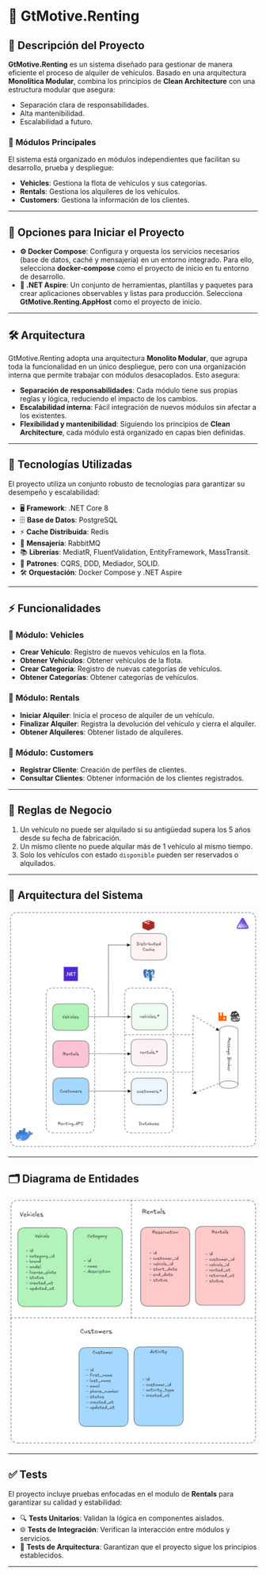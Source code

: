 ﻿# 🚗 **GtMotive.Renting**

## 📖 **Descripción del Proyecto**
**GtMotive.Renting** es un sistema diseñado para gestionar de manera eficiente el proceso de alquiler de vehículos. Basado en una arquitectura **Monolítica Modular**, combina los principios de **Clean Architecture** con una estructura modular que asegura:
- Separación clara de responsabilidades.
- Alta mantenibilidad.
- Escalabilidad a futuro.

### 🔑 **Módulos Principales**
El sistema está organizado en módulos independientes que facilitan su desarrollo, prueba y despliegue:
- **Vehicles**: Gestiona la flota de vehículos y sus categorías.
- **Rentals**: Gestiona los alquileres de los vehículos.
- **Customers**: Gestiona la información de los clientes.

---

## 🚀 **Opciones para Iniciar el Proyecto**

- **⚙️ Docker Compose**: Configura y orquesta los servicios necesarios (base de datos, caché y mensajería) en un entorno integrado. Para ello, selecciona **docker-compose** como el proyecto de inicio en tu entorno de desarrollo.
- **🌟 .NET Aspire**: Un conjunto de herramientas, plantillas y paquetes para crear aplicaciones observables y listas para producción. Selecciona **GtMotive.Renting.AppHost** como el proyecto de inicio.

---

## 🛠️ **Arquitectura**
GtMotive.Renting adopta una arquitectura **Monolito Modular**, que agrupa toda la funcionalidad en un único despliegue, pero con una organización interna que permite trabajar con módulos desacoplados. Esto asegura:
- **Separación de responsabilidades**: Cada módulo tiene sus propias reglas y lógica, reduciendo el impacto de los cambios.
- **Escalabilidad interna**: Fácil integración de nuevos módulos sin afectar a los existentes.
- **Flexibilidad y mantenibilidad**: Siguiendo los principios de **Clean Architecture**, cada módulo está organizado en capas bien definidas.

---

## 🧰 **Tecnologías Utilizadas**
El proyecto utiliza un conjunto robusto de tecnologías para garantizar su desempeño y escalabilidad:

- 🖥️ **Framework**: .NET Core 8  
- 🗄️ **Base de Datos**: PostgreSQL  
- ⚡ **Cache Distribuida**: Redis  
- 📩 **Mensajería**: RabbitMQ  
- 📚 **Librerías**: MediatR, FluentValidation, EntityFramework, MassTransit.
- 🧩 **Patrones**: CQRS, DDD, Mediador, SOLID.  
- 🛠️ **Orquestación**: Docker Compose y .NET Aspire  

---

## ⚡ **Funcionalidades**

### 🚗 **Módulo: Vehicles**
- **Crear Vehículo**: Registro de nuevos vehículos en la flota.
- **Obtener Vehículos**: Obtener vehículos de la flota.
- **Crear Categoría**: Registro de nuevas categorías de vehículos.
- **Obtener Categorías**: Obtener categorías de vehículos.

### 📅 **Módulo: Rentals**
- **Iniciar Alquiler**: Inicia el proceso de alquiler de un vehículo.
- **Finalizar Alquiler**: Registra la devolución del vehículo y cierra el alquiler.
- **Obtener Alquileres**: Obtener listado de alquileres.

### 👤 **Módulo: Customers**
- **Registrar Cliente**: Creación de perfiles de clientes.
- **Consultar Clientes**: Obtener información de los clientes registrados.

---

## 📝 **Reglas de Negocio**
1. Un vehículo no puede ser alquilado si su antigüedad supera los 5 años desde su fecha de fabricación.
2. Un mismo cliente no puede alquilar más de 1 vehículo al mismo tiempo.
3. Solo los vehículos con estado `disponible` pueden ser reservados o alquilados.

---

## 📐 **Arquitectura del Sistema**

![Diagrama de Arquitectura](assets/ArchitectureDiagram.png)

---

## 🗂️ **Diagrama de Entidades**
![Diagrama de Entidades](assets/DER.png)

---

## ✅ **Tests**
El proyecto incluye pruebas enfocadas en el modulo de **Rentals** para garantizar su calidad y estabilidad:

- 🔍 **Tests Unitarios**: Validan la lógica en componentes aislados.
- 🌐 **Tests de Integración**: Verifican la interacción entre módulos y servicios.
- 🧱 **Tests de Arquitectura**: Garantizan que el proyecto sigue los principios establecidos.

---